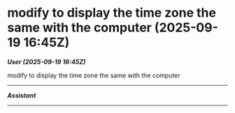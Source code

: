 <!-- Generated by SpecStory -->

# modify to display the time zone the same with the computer (2025-09-19 16:45Z)

_**User (2025-09-19 16:45Z)**_

modify to display the time zone the same with the computer

---

_**Assistant**_



---


